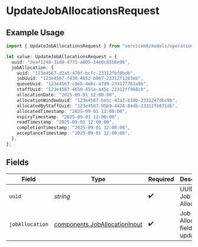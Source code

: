 # UpdateJobAllocationsRequest

## Example Usage

```typescript
import { UpdateJobAllocationsRequest } from "servicem8/models/operations";

let value: UpdateJobAllocationsRequest = {
  uuid: "3eaf1248-31d8-4775-a805-14e8c85b6e96",
  jobAllocation: {
    uuid: "123e4567-d2a5-470f-bcfc-23312fbf0bdb",
    jobUuid: "123e4567-f430-4652-b867-23312f1283eb",
    queueUuid: "123e4567-c0eb-4e6c-a7d9-233127781a9b",
    staffUuid: "123e4567-4650-451a-a45c-23312ff968cb",
    allocationDate: "2025-09-01 12:00:00",
    allocationWindowUuid: "123e4567-be5c-42a2-b38b-2331247dbc9b",
    allocatedByStaffUuid: "123e4567-95b9-4424-8edb-23312fb871db",
    allocatedTimestamp: "2025-09-01 12:00:00",
    expiryTimestamp: "2025-09-01 12:00:00",
    readTimestamp: "2025-09-01 12:00:00",
    completionTimestamp: "2025-09-01 12:00:00",
    acceptanceTimestamp: "2025-09-01 12:00:00",
  },
};
```

## Fields

| Field                                                                          | Type                                                                           | Required                                                                       | Description                                                                    |
| ------------------------------------------------------------------------------ | ------------------------------------------------------------------------------ | ------------------------------------------------------------------------------ | ------------------------------------------------------------------------------ |
| `uuid`                                                                         | *string*                                                                       | :heavy_check_mark:                                                             | UUID of the Job Allocation                                                     |
| `jobAllocation`                                                                | [components.JobAllocationInput](../../models/components/joballocationinput.md) | :heavy_check_mark:                                                             | Job Allocation fields to update                                                |
